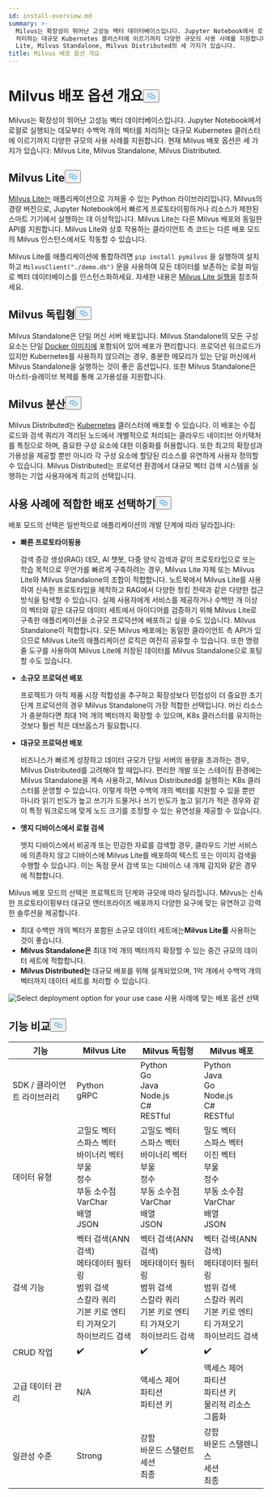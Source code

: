 ```yaml
---
id: install-overview.md
summary: >-
  Milvus는 확장성이 뛰어난 고성능 벡터 데이터베이스입니다. Jupyter Notebook에서 로컬로 실행되는 데모부터 수백억 개의 벡터를
  처리하는 대규모 Kubernetes 클러스터에 이르기까지 다양한 규모의 사용 사례를 지원합니다. 현재 Milvus 배포 옵션은 Milvus
  Lite, Milvus Standalone, Milvus Distributed의 세 가지가 있습니다.
title: Milvus 배포 옵션 개요
---
```

<h1 id="Overview-of-Milvus-Deployment-Options" class="common-anchor-header">Milvus 배포 옵션 개요<button data-href="#Overview-of-Milvus-Deployment-Options" class="anchor-icon" translate="no">
      <svg translate="no"
        aria-hidden="true"
        focusable="false"
        height="20"
        version="1.1"
        viewBox="0 0 16 16"
        width="16"
      >
        <path
          fill="#0092E4"
          fill-rule="evenodd"
          d="M4 9h1v1H4c-1.5 0-3-1.69-3-3.5S2.55 3 4 3h4c1.45 0 3 1.69 3 3.5 0 1.41-.91 2.72-2 3.25V8.59c.58-.45 1-1.27 1-2.09C10 5.22 8.98 4 8 4H4c-.98 0-2 1.22-2 2.5S3 9 4 9zm9-3h-1v1h1c1 0 2 1.22 2 2.5S13.98 12 13 12H9c-.98 0-2-1.22-2-2.5 0-.83.42-1.64 1-2.09V6.25c-1.09.53-2 1.84-2 3.25C6 11.31 7.55 13 9 13h4c1.45 0 3-1.69 3-3.5S14.5 6 13 6z"
        ></path>
      </svg>
    </button></h1><p>Milvus는 확장성이 뛰어난 고성능 벡터 데이터베이스입니다. Jupyter Notebook에서 로컬로 실행되는 데모부터 수백억 개의 벡터를 처리하는 대규모 Kubernetes 클러스터에 이르기까지 다양한 규모의 사용 사례를 지원합니다. 현재 Milvus 배포 옵션은 세 가지가 있습니다: Milvus Lite, Milvus Standalone, Milvus Distributed.</p>
<h2 id="Milvus-Lite" class="common-anchor-header">Milvus Lite<button data-href="#Milvus-Lite" class="anchor-icon" translate="no">
      <svg translate="no"
        aria-hidden="true"
        focusable="false"
        height="20"
        version="1.1"
        viewBox="0 0 16 16"
        width="16"
      >
        <path
          fill="#0092E4"
          fill-rule="evenodd"
          d="M4 9h1v1H4c-1.5 0-3-1.69-3-3.5S2.55 3 4 3h4c1.45 0 3 1.69 3 3.5 0 1.41-.91 2.72-2 3.25V8.59c.58-.45 1-1.27 1-2.09C10 5.22 8.98 4 8 4H4c-.98 0-2 1.22-2 2.5S3 9 4 9zm9-3h-1v1h1c1 0 2 1.22 2 2.5S13.98 12 13 12H9c-.98 0-2-1.22-2-2.5 0-.83.42-1.64 1-2.09V6.25c-1.09.53-2 1.84-2 3.25C6 11.31 7.55 13 9 13h4c1.45 0 3-1.69 3-3.5S14.5 6 13 6z"
        ></path>
      </svg>
    </button></h2><p><a href="https://milvus.io/docs/milvus_lite.md">Milvus Lite는</a> 애플리케이션으로 가져올 수 있는 Python 라이브러리입니다. Milvus의 경량 버전으로, Jupyter Notebook에서 빠르게 프로토타이핑하거나 리소스가 제한된 스마트 기기에서 실행하는 데 이상적입니다. Milvus Lite는 다른 Milvus 배포와 동일한 API를 지원합니다. Milvus Lite와 상호 작용하는 클라이언트 측 코드는 다른 배포 모드의 Milvus 인스턴스에서도 작동할 수 있습니다.</p>
<p>Milvus Lite를 애플리케이션에 통합하려면 <code translate="no">pip install pymilvus</code> 을 실행하여 설치하고 <code translate="no">MilvusClient(&quot;./demo.db&quot;)</code> 문을 사용하여 모든 데이터를 보존하는 로컬 파일로 벡터 데이터베이스를 인스턴스화하세요. 자세한 내용은 <a href="https://milvus.io/docs/milvus_lite.md">Milvus Lite 실행을</a> 참조하세요.</p>
<h2 id="Milvus-Standalone" class="common-anchor-header">Milvus 독립형<button data-href="#Milvus-Standalone" class="anchor-icon" translate="no">
      <svg translate="no"
        aria-hidden="true"
        focusable="false"
        height="20"
        version="1.1"
        viewBox="0 0 16 16"
        width="16"
      >
        <path
          fill="#0092E4"
          fill-rule="evenodd"
          d="M4 9h1v1H4c-1.5 0-3-1.69-3-3.5S2.55 3 4 3h4c1.45 0 3 1.69 3 3.5 0 1.41-.91 2.72-2 3.25V8.59c.58-.45 1-1.27 1-2.09C10 5.22 8.98 4 8 4H4c-.98 0-2 1.22-2 2.5S3 9 4 9zm9-3h-1v1h1c1 0 2 1.22 2 2.5S13.98 12 13 12H9c-.98 0-2-1.22-2-2.5 0-.83.42-1.64 1-2.09V6.25c-1.09.53-2 1.84-2 3.25C6 11.31 7.55 13 9 13h4c1.45 0 3-1.69 3-3.5S14.5 6 13 6z"
        ></path>
      </svg>
    </button></h2><p>Milvus Standalone은 단일 머신 서버 배포입니다. Milvus Standalone의 모든 구성 요소는 단일 <a href="https://milvus.io/docs/install_standalone-docker.md">Docker 이미지에</a> 포함되어 있어 배포가 편리합니다. 프로덕션 워크로드가 있지만 Kubernetes를 사용하지 않으려는 경우, 충분한 메모리가 있는 단일 머신에서 Milvus Standalone을 실행하는 것이 좋은 옵션입니다. 또한 Milvus Standalone은 마스터-슬레이브 복제를 통해 고가용성을 지원합니다.</p>
<h2 id="Milvus-Distributed" class="common-anchor-header">Milvus 분산<button data-href="#Milvus-Distributed" class="anchor-icon" translate="no">
      <svg translate="no"
        aria-hidden="true"
        focusable="false"
        height="20"
        version="1.1"
        viewBox="0 0 16 16"
        width="16"
      >
        <path
          fill="#0092E4"
          fill-rule="evenodd"
          d="M4 9h1v1H4c-1.5 0-3-1.69-3-3.5S2.55 3 4 3h4c1.45 0 3 1.69 3 3.5 0 1.41-.91 2.72-2 3.25V8.59c.58-.45 1-1.27 1-2.09C10 5.22 8.98 4 8 4H4c-.98 0-2 1.22-2 2.5S3 9 4 9zm9-3h-1v1h1c1 0 2 1.22 2 2.5S13.98 12 13 12H9c-.98 0-2-1.22-2-2.5 0-.83.42-1.64 1-2.09V6.25c-1.09.53-2 1.84-2 3.25C6 11.31 7.55 13 9 13h4c1.45 0 3-1.69 3-3.5S14.5 6 13 6z"
        ></path>
      </svg>
    </button></h2><p>Milvus Distributed는 <a href="https://milvus.io/docs/install_cluster-milvusoperator.md">Kubernetes</a> 클러스터에 배포할 수 있습니다. 이 배포는 수집 로드와 검색 쿼리가 격리된 노드에서 개별적으로 처리되는 클라우드 네이티브 아키텍처를 특징으로 하며, 중요한 구성 요소에 대한 이중화를 허용합니다. 또한 최고의 확장성과 가용성을 제공할 뿐만 아니라 각 구성 요소에 할당된 리소스를 유연하게 사용자 정의할 수 있습니다. Milvus Distributed는 프로덕션 환경에서 대규모 벡터 검색 시스템을 실행하는 기업 사용자에게 최고의 선택입니다.</p>
<h2 id="Choose-the-Right-Deployment-for-Your-Use-Case" class="common-anchor-header">사용 사례에 적합한 배포 선택하기<button data-href="#Choose-the-Right-Deployment-for-Your-Use-Case" class="anchor-icon" translate="no">
      <svg translate="no"
        aria-hidden="true"
        focusable="false"
        height="20"
        version="1.1"
        viewBox="0 0 16 16"
        width="16"
      >
        <path
          fill="#0092E4"
          fill-rule="evenodd"
          d="M4 9h1v1H4c-1.5 0-3-1.69-3-3.5S2.55 3 4 3h4c1.45 0 3 1.69 3 3.5 0 1.41-.91 2.72-2 3.25V8.59c.58-.45 1-1.27 1-2.09C10 5.22 8.98 4 8 4H4c-.98 0-2 1.22-2 2.5S3 9 4 9zm9-3h-1v1h1c1 0 2 1.22 2 2.5S13.98 12 13 12H9c-.98 0-2-1.22-2-2.5 0-.83.42-1.64 1-2.09V6.25c-1.09.53-2 1.84-2 3.25C6 11.31 7.55 13 9 13h4c1.45 0 3-1.69 3-3.5S14.5 6 13 6z"
        ></path>
      </svg>
    </button></h2><p>배포 모드의 선택은 일반적으로 애플리케이션의 개발 단계에 따라 달라집니다:</p>
<ul>
<li><p><strong>빠른 프로토타이핑용</strong></p>
<p>검색 증강 생성(RAG) 데모, AI 챗봇, 다중 양식 검색과 같이 프로토타입으로 또는 학습 목적으로 무언가를 빠르게 구축하려는 경우, Milvus Lite 자체 또는 Milvus Lite와 Milvus Standalone의 조합이 적합합니다. 노트북에서 Milvus Lite를 사용하여 신속한 프로토타입을 제작하고 RAG에서 다양한 청킹 전략과 같은 다양한 접근 방식을 탐색할 수 있습니다. 실제 사용자에게 서비스를 제공하거나 수백만 개 이상의 벡터와 같은 대규모 데이터 세트에서 아이디어를 검증하기 위해 Milvus Lite로 구축한 애플리케이션을 소규모 프로덕션에 배포하고 싶을 수도 있습니다. Milvus Standalone이 적합합니다. 모든 Milvus 배포에는 동일한 클라이언트 측 API가 있으므로 Milvus Lite의 애플리케이션 로직은 여전히 공유할 수 있습니다. 또한 명령줄 도구를 사용하여 Milvus Lite에 저장된 데이터를 Milvus Standalone으로 포팅할 수도 있습니다.</p></li>
<li><p><strong>소규모 프로덕션 배포</strong></p>
<p>프로젝트가 아직 제품 시장 적합성을 추구하고 확장성보다 민첩성이 더 중요한 초기 단계 프로덕션의 경우 Milvus Standalone이 가장 적합한 선택입니다. 머신 리소스가 충분하다면 최대 1억 개의 벡터까지 확장할 수 있으며, K8s 클러스터를 유지하는 것보다 훨씬 적은 데브옵스가 필요합니다.</p></li>
<li><p><strong>대규모 프로덕션 배포</strong></p>
<p>비즈니스가 빠르게 성장하고 데이터 규모가 단일 서버의 용량을 초과하는 경우, Milvus Distributed를 고려해야 할 때입니다. 편리한 개발 또는 스테이징 환경에는 Milvus Standalone을 계속 사용하고, Milvus Distributed를 실행하는 K8s 클러스터를 운영할 수 있습니다. 이렇게 하면 수백억 개의 벡터를 지원할 수 있을 뿐만 아니라 읽기 빈도가 높고 쓰기가 드물거나 쓰기 빈도가 높고 읽기가 적은 경우와 같이 특정 워크로드에 맞게 노드 크기를 조정할 수 있는 유연성을 제공할 수 있습니다.</p></li>
<li><p><strong>엣지 디바이스에서 로컬 검색</strong></p>
<p>엣지 디바이스에서 비공개 또는 민감한 자료를 검색할 경우, 클라우드 기반 서비스에 의존하지 않고 디바이스에 Milvus Lite를 배포하여 텍스트 또는 이미지 검색을 수행할 수 있습니다. 이는 독점 문서 검색 또는 디바이스 내 개체 감지와 같은 경우에 적합합니다.</p></li>
</ul>
<p>Milvus 배포 모드의 선택은 프로젝트의 단계와 규모에 따라 달라집니다. Milvus는 신속한 프로토타이핑부터 대규모 엔터프라이즈 배포까지 다양한 요구에 맞는 유연하고 강력한 솔루션을 제공합니다.</p>
<ul>
<li>최대 수백만 개의 벡터가 포함된 소규모 데이터 세트에는<strong>Milvus Lite를</strong> 사용하는 것이 좋습니다.</li>
<li><strong>Milvus Standalone은</strong> 최대 1억 개의 벡터까지 확장할 수 있는 중간 규모의 데이터 세트에 적합합니다.</li>
<li><strong>Milvus Distributed는</strong> 대규모 배포를 위해 설계되었으며, 1억 개에서 수백억 개의 벡터까지 데이터 세트를 처리할 수 있습니다.</li>
</ul>
<p>
  
   <span class="img-wrapper"> <img translate="no" src="/docs/v2.4.x/assets/select-deployment-option.png" alt="Select deployment option for your use case" class="doc-image" id="select-deployment-option-for-your-use-case" />
   </span> <span class="img-wrapper"> <span>사용 사례에 맞는 배포 옵션 선택</span> </span></p>
<h2 id="Comparison-on-functionalities" class="common-anchor-header">기능 비교<button data-href="#Comparison-on-functionalities" class="anchor-icon" translate="no">
      <svg translate="no"
        aria-hidden="true"
        focusable="false"
        height="20"
        version="1.1"
        viewBox="0 0 16 16"
        width="16"
      >
        <path
          fill="#0092E4"
          fill-rule="evenodd"
          d="M4 9h1v1H4c-1.5 0-3-1.69-3-3.5S2.55 3 4 3h4c1.45 0 3 1.69 3 3.5 0 1.41-.91 2.72-2 3.25V8.59c.58-.45 1-1.27 1-2.09C10 5.22 8.98 4 8 4H4c-.98 0-2 1.22-2 2.5S3 9 4 9zm9-3h-1v1h1c1 0 2 1.22 2 2.5S13.98 12 13 12H9c-.98 0-2-1.22-2-2.5 0-.83.42-1.64 1-2.09V6.25c-1.09.53-2 1.84-2 3.25C6 11.31 7.55 13 9 13h4c1.45 0 3-1.69 3-3.5S14.5 6 13 6z"
        ></path>
      </svg>
    </button></h2><table>
<thead>
<tr><th>기능</th><th>Milvus Lite</th><th>Milvus 독립형</th><th>Milvus 배포</th></tr>
</thead>
<tbody>
<tr><td>SDK / 클라이언트 라이브러리</td><td>Python<br/>gRPC</td><td>Python<br/>Go<br/>Java<br/>Node.js<br/>C#<br/>RESTful</td><td>Python<br/>Java<br/>Go<br/>Node.js<br/>C#<br/>RESTful</td></tr>
<tr><td>데이터 유형</td><td>고밀도 벡터<br/>스파스 벡터<br/>바이너리 벡터<br/>부울<br/>정수<br/>부동 소수점<br/>VarChar<br/>배열<br/>JSON</td><td>고밀도 벡터<br/>스파스 벡터<br/>바이너리 벡터<br/>부울<br/>정수<br/>부동 소수점<br/>VarChar<br/>배열<br/>JSON</td><td>밀도 벡터<br/>스파스 벡터<br/>이진 벡터<br/>부울<br/>정수<br/>부동 소수점<br/>VarChar<br/>배열<br/>JSON</td></tr>
<tr><td>검색 기능</td><td>벡터 검색(ANN 검색)<br/>메타데이터 필터링<br/>범위 검색<br/>스칼라 쿼리<br/>기본 키로 엔티티 가져오기<br/>하이브리드 검색</td><td>벡터 검색(ANN 검색)<br/>메타데이터 필터링<br/>범위 검색<br/>스칼라 쿼리<br/>기본 키로 엔티티 가져오기<br/>하이브리드 검색</td><td>벡터 검색(ANN 검색)<br/>메타데이터 필터링<br/>범위 검색<br/>스칼라 쿼리<br/>기본 키로 엔티티 가져오기<br/>하이브리드 검색</td></tr>
<tr><td>CRUD 작업</td><td>✔️</td><td>✔️</td><td>✔️</td></tr>
<tr><td>고급 데이터 관리</td><td>N/A</td><td>액세스 제어<br/>파티션<br/>파티션 키</td><td>액세스 제어<br/>파티션<br/>파티션 키<br/>물리적 리소스 그룹화</td></tr>
<tr><td>일관성 수준</td><td>Strong</td><td>강함<br/>바운드 스탤런트<br/>세션<br/>최종</td><td>강함<br/>바운드 스탤렌니스<br/>세션<br/>최종</td></tr>
</tbody>
</table>
